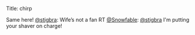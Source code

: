 Title: chirp

Same here! <a href="http://twitter.com/stigbra">@stigbra</a>: Wife’s not a fan RT <a href="http://twitter.com/Snowfable">@Snowfable</a>: <a href="http://twitter.com/stigbra">@stigbra</a> I'm putting your shaver on charge!
